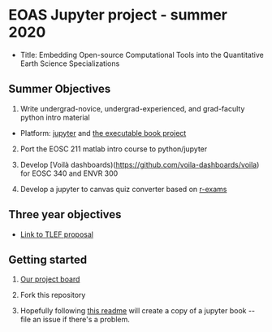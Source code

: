 # EOAS Jupyter project - summer 2020

- Title:  Embedding Open-source Computational Tools into the
  Quantitative Earth Science Specializations
  
## Summer Objectives

1. Write undergrad-novice, undergrad-experienced, and grad-faculty python intro material

- Platform:  [jupyter](https://jupyter.org/) and [the executable book project](https://ebp.jupyterbook.org/en/latest/)

2. Port the EOSC 211 matlab intro course to python/jupyter

3. Develop [Voilà dashboards)(https://github.com/voila-dashboards/voila) for EOSC 340 and ENVR 300

4. Develop a jupyter to canvas quiz converter based on [r-exams](http://www.r-exams.org/)

## Three year objectives

- [Link to TLEF proposal](docs/Quant-TLEF-2019.docx.pdf)

## Getting started

1. [Our project board](https://github.com/eoas-ubc/eoas_tlef/projects/2)

2. Fork this repository

3. Hopefully following [this readme](https://github.com/eoas-ubc/eoas_tlef/blob/master/quantecon-example/README.md) will create a copy of a jupyter book -- file an issue if there's a problem.
